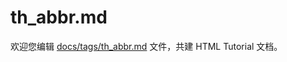 th_abbr.md
===

欢迎您编辑 <a target="__blank" href="https://github.com/jaywcjlove/html-tutorial/blob/main/docs/tags/th_abbr.md">docs/tags/th_abbr.md</a> 文件，共建 HTML Tutorial 文档。